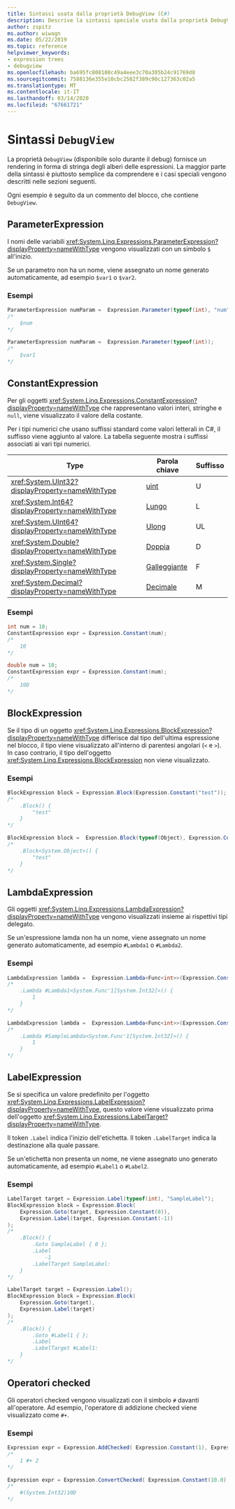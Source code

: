 ```yaml
---
title: Sintassi usata dalla proprietà DebugView (C#)
description: Descrive la sintassi speciale usata dalla proprietà DebugView per produrre una rappresentazione di stringa degli alberi delle espressioni
author: zspitz
ms.author: wiwagn
ms.date: 05/22/2019
ms.topic: reference
helpviewer_keywords:
- expression trees
- debugview
ms.openlocfilehash: ba695fc808108c49a4eee3c70a305b24c91769d8
ms.sourcegitcommit: 7588136e355e10cbc2582f389c90c127363c02a5
ms.translationtype: MT
ms.contentlocale: it-IT
ms.lasthandoff: 03/14/2020
ms.locfileid: "67661721"
---
```

# <a name="debugview-syntax"></a>Sintassi `DebugView`

La proprietà `DebugView` (disponibile solo durante il debug) fornisce un rendering in forma di stringa degli alberi delle espressioni. La maggior parte della sintassi è piuttosto semplice da comprendere e i casi speciali vengono descritti nelle sezioni seguenti.

Ogni esempio è seguito da un commento del blocco, che contiene `DebugView`.

## <a name="parameterexpression"></a>ParameterExpression

I nomi delle variabili <xref:System.Linq.Expressions.ParameterExpression?displayProperty=nameWithType> vengono visualizzati con un simbolo `$` all'inizio.

Se un parametro non ha un nome, viene assegnato un nome generato automaticamente, ad esempio `$var1` o `$var2`.

### <a name="examples"></a>Esempi

```csharp
ParameterExpression numParam =  Expression.Parameter(typeof(int), "num");
/*
    $num
*/

ParameterExpression numParam =  Expression.Parameter(typeof(int));
/*
    $var1
*/
```

## <a name="constantexpression"></a>ConstantExpression

Per gli oggetti <xref:System.Linq.Expressions.ConstantExpression?displayProperty=nameWithType> che rappresentano valori interi, stringhe e `null`, viene visualizzato il valore della costante.

Per i tipi numerici che usano suffissi standard come valori letterali in C#, il suffisso viene aggiunto al valore. La tabella seguente mostra i suffissi associati ai vari tipi numerici.

| Type | Parola chiave | Suffisso |
|--|--|--|
| <xref:System.UInt32?displayProperty=nameWithType> | [uint](../../../language-reference/builtin-types/integral-numeric-types.md) | U |
| <xref:System.Int64?displayProperty=nameWithType> | [Lungo](../../../language-reference/builtin-types/integral-numeric-types.md) | L |
| <xref:System.UInt64?displayProperty=nameWithType> | [Ulong](../../../language-reference/builtin-types/integral-numeric-types.md) | UL |
| <xref:System.Double?displayProperty=nameWithType> | [Doppia](../../../language-reference/builtin-types/floating-point-numeric-types.md) | D |
| <xref:System.Single?displayProperty=nameWithType> | [Galleggiante](../../../language-reference/builtin-types/floating-point-numeric-types.md) | F |
| <xref:System.Decimal?displayProperty=nameWithType> | [Decimale](../../../language-reference/builtin-types/floating-point-numeric-types.md) | M |

### <a name="examples"></a>Esempi

```csharp
int num = 10;
ConstantExpression expr = Expression.Constant(num);
/*
    10
*/

double num = 10;
ConstantExpression expr = Expression.Constant(num);
/*
    10D
*/
```

## <a name="blockexpression"></a>BlockExpression

Se il tipo di un oggetto <xref:System.Linq.Expressions.BlockExpression?displayProperty=nameWithType> differisce dal tipo dell'ultima espressione nel blocco, il tipo viene visualizzato all'interno di parentesi angolari (`<` e `>`). In caso contrario, il tipo dell'oggetto <xref:System.Linq.Expressions.BlockExpression> non viene visualizzato.

### <a name="examples"></a>Esempi

```csharp
BlockExpression block = Expression.Block(Expression.Constant("test"));
/*
    .Block() {
        "test"
    }
*/

BlockExpression block =  Expression.Block(typeof(Object), Expression.Constant("test"));
/*
    .Block<System.Object>() {
        "test"
    }
*/
```

## <a name="lambdaexpression"></a>LambdaExpression

Gli oggetti <xref:System.Linq.Expressions.LambdaExpression?displayProperty=nameWithType> vengono visualizzati insieme ai rispettivi tipi delegato.

Se un'espressione lamda non ha un nome, viene assegnato un nome generato automaticamente, ad esempio `#Lambda1` o `#Lambda2`.

### <a name="examples"></a>Esempi

```csharp
LambdaExpression lambda =  Expression.Lambda<Func<int>>(Expression.Constant(1));
/*
    .Lambda #Lambda1<System.Func'1[System.Int32]>() {
        1
    }
*/

LambdaExpression lambda =  Expression.Lambda<Func<int>>(Expression.Constant(1), "SampleLambda", null);
/*
    .Lambda #SampleLambda<System.Func'1[System.Int32]>() {
        1
    }
*/
```

## <a name="labelexpression"></a>LabelExpression

Se si specifica un valore predefinito per l'oggetto <xref:System.Linq.Expressions.LabelExpression?displayProperty=nameWithType>, questo valore viene visualizzato prima dell'oggetto <xref:System.Linq.Expressions.LabelTarget?displayProperty=nameWithType>.

Il token `.Label` indica l'inizio dell'etichetta. Il token `.LabelTarget` indica la destinazione alla quale passare.

Se un'etichetta non presenta un nome, ne viene assegnato uno generato automaticamente, ad esempio `#Label1` o `#Label2`.

### <a name="examples"></a>Esempi

```csharp
LabelTarget target = Expression.Label(typeof(int), "SampleLabel");
BlockExpression block = Expression.Block(
    Expression.Goto(target, Expression.Constant(0)),
    Expression.Label(target, Expression.Constant(-1))
);
/*
    .Block() {
        .Goto SampleLabel { 0 };
        .Label
            -1
        .LabelTarget SampleLabel:
    }
*/

LabelTarget target = Expression.Label();
BlockExpression block = Expression.Block(
    Expression.Goto(target),
    Expression.Label(target)
);
/*
    .Block() {
        .Goto #Label1 { };
        .Label
        .LabelTarget #Label1:
    }
*/
```

## <a name="checked-operators"></a>Operatori checked

Gli operatori checked vengono visualizzati con il simbolo `#` davanti all'operatore. Ad esempio, l'operatore di addizione checked viene visualizzato come `#+`.

### <a name="examples"></a>Esempi

```csharp
Expression expr = Expression.AddChecked( Expression.Constant(1), Expression.Constant(2));
/*
    1 #+ 2
*/

Expression expr = Expression.ConvertChecked( Expression.Constant(10.0), typeof(int));
/*
    #(System.Int32)10D
*/
```
